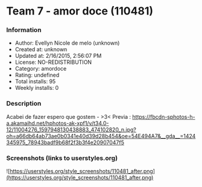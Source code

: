 # Team 7 - amor doce (110481)

### Information
- Author: Evellyn Nicole de melo (unknown)
- Created at: unknown
- Updated at: 2/16/2015, 2:56:07 PM
- License: NO-REDISTRIBUTION
- Category: amordoce
- Rating: undefined
- Total installs: 95
- Weekly installs: 0


### Description
Acabei de fazer espero que gostem *-* >3<
Previa : https://fbcdn-sphotos-h-a.akamaihd.net/hphotos-ak-xpf1/v/t34.0-12/11004276_1597948130438883_474102820_n.jpg?oh=a66db64ab73ae0b0341e40d39d28b454&oe=54E494A7&__gda__=1424345975_78943badf9b68f2f3b3f4e20907047f5


### Screenshots (links to userstyles.org)
![https://userstyles.org/style_screenshots/110481_after.png](https://userstyles.org/style_screenshots/110481_after.png)


